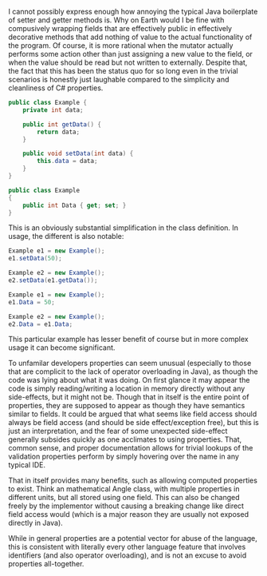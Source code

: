 I cannot possibly express enough how annoying the typical Java boilerplate of setter and getter methods is. Why on Earth would I be fine with compusively wrapping fields that are effectively public in effectively decorative methods that add nothing of value to the actual functionality of the program. Of course, it is more rational when the mutator actually performs some action other than just assigning a new value to the field, or when the value should be read but not written to externally. Despite that, the fact that this has been the status quo for so long even in the trivial scenarios is honestly just laughable compared to the simplicity and cleanliness of C# properties.

```java
public class Example {
    private int data;

    public int getData() {
        return data;
    }

    public void setData(int data) {
        this.data = data;
    }
}
```

```c#
public class Example
{
    public int Data { get; set; }
}
```

This is an obviously substantial simplification in the class definition. In usage, the different is also notable:

```java
Example e1 = new Example();
e1.setData(50);

Example e2 = new Example();
e2.setData(e1.getData());
```

```c#
Example e1 = new Example();
e1.Data = 50;

Example e2 = new Example();
e2.Data = e1.Data;
```

This particular example has lesser benefit of course but in more complex usage it can become significant.

To unfamilar developers properties can seem unusual (especially to those that are complicit to the lack of operator overloading in Java), as though the code was lying about what it was doing. On first glance it may appear the code is simply reading/writing a location in memory directly without any side-effects, but it might not be. Though that in itself is the entire point of properties, they are supposed to appear as though they have semantics similar to fields. It could be argued that what seems like field access should always be field access (and should be side effect/exception free), but this is just an interpretation, and the fear of some unexpected side-effect generally subsides quickly as one acclimates to using properties. That, common sense, and proper documentation allows for trivial lookups of the validation properties perform by simply hovering over the name in any typical IDE.

That in itself provides many benefits, such as allowing computed properties to exist. Think an mathematical Angle class, with multiple properties in different units, but all stored using one field. This can also be changed freely by the implementor without causing a breaking change like direct field access would (which is a major reason they are usually not exposed directly in Java).

While in general properties are a potential vector for abuse of the language, this is consistent with literally every other language feature that involves identifiers (and also operator overloading), and is not an excuse to avoid properties all-together.
